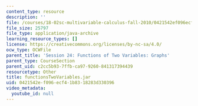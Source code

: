 ```yaml
---
content_type: resource
description: ''
file: /courses/18-02sc-multivariable-calculus-fall-2010/0421542ef096ecf41b8318283d330396_functionsTwoVariables.jar
file_size: 25797
file_type: application/java-archive
learning_resource_types: []
license: https://creativecommons.org/licenses/by-nc-sa/4.0/
ocw_type: OCWFile
parent_title: 'Session 24: Functions of Two Variables: Graphs'
parent_type: CourseSection
parent_uid: c2cc5b93-7ffb-ca97-9260-841317394439
resourcetype: Other
title: functionsTwoVariables.jar
uid: 0421542e-f096-ecf4-1b83-18283d330396
video_metadata:
  youtube_id: null
---
```

